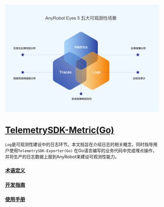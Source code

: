 ![LOGO](../../images/TelemetrySDK.png)

# [TelemetrySDK-Metric(Go)](https://devops.aishu.cn/AISHUDevOps/AnyRobot/_git/Eyes_Docs?path=%2F%E5%8F%AF%E8%A7%82%E6%B5%8B%E6%80%A7%E5%BC%80%E5%8F%91%E8%80%85%E6%8C%87%E5%8D%97%2FTelemetrySDK%E5%BC%80%E5%8F%91%E8%80%85%E6%8C%87%E5%8D%97%2FTrace%2FGo&version=GBdevelop)

`Log`是可观测性建设中的日志环节。本文档旨在介绍日志的相关概念，同时指导用户使用`TelemetrySDK-Exporter(Go)`
在Go语言编写的业务代码中完成埋点操作，并将生产的日志数据上报到AnyRobot来建设可观测性能力。

### [术语定义](./docs/glossary.md)

### [开发指南](./docs/dev_guide.md)

### [使用手册](./docs/manual.md)

